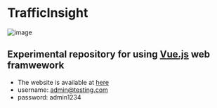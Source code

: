 # TrafficInsight

![image](https://user-images.githubusercontent.com/42335542/124356010-84df9a00-dc46-11eb-91a6-59ae92ad9826.png)

## Experimental repository for using [Vue.js](https://vuejs.org/) web framwework

- The website is available at [here](https://traffic-insight.vercel.app)
- username: admin@testing.com
- password: admin1234
